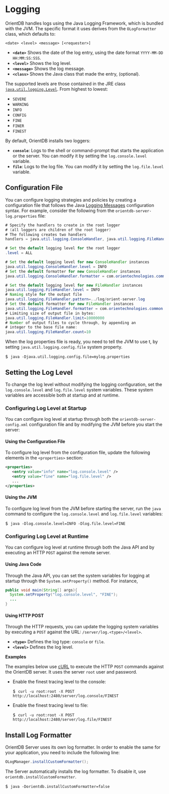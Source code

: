 # Logging

OrientDB handles logs using the Java Logging Framework, which is bundled with the JVM.  The specific format it uses derives from the `OLogFormatter` class, which defaults to:

```
<date> <level> <message> [<requester>]
```

- **`<date>`** Shows the date of the log entry, using the date format `YYYY-MM-DD HH:MM:SS:SSS`.
- **`<level>`** Shows the log level.
- **`<message>`** Shows the log message.
- **`<class>`** Shows the Java class that made the entry, (optional).

The supported levels are those contained in the JRE class [`java.util.logging.Level`](http://java.sun.com/j2se/1.5.0/docs/api/java/util/logging/Level.html).  From highest to lowest:

- `SEVERE`
- `WARNING`
- `INFO`
- `CONFIG`
- `FINE`
- `FINER`
- `FINEST`

By default, OrientDB installs two loggers:
- **`console`**: Logs to the shell or command-prompt that starts the application or the server.  You can modify it by setting the `log.console.level` variable.
- **`file`**: Logs to the log file.  You can modify it by setting the `log.file.level` variable.


## Configuration File

You can configure logging strategies and policies by creating a configuration file that follows the 
Java [Logging Messages](http://www.javapractices.com/topic/TopicAction.do?Id=143) configuration syntax.  For example, consider the following from the `orientdb-server-log.properties` file:

```java
# Specify the handlers to create in the root logger
# (all loggers are children of the root logger)
# The following creates two handlers
handlers = java.util.logging.ConsoleHandler, java.util.logging.FileHandler

# Set the default logging level for the root logger
.level = ALL

# Set the default logging level for new ConsoleHandler instances
java.util.logging.ConsoleHandler.level = INFO
# Set the default formatter for new ConsoleHandler instances
java.util.logging.ConsoleHandler.formatter = com.orientechnologies.common.log.OLogFormatter

# Set the default logging level for new FileHandler instances
java.util.logging.FileHandler.level = INFO
# Naming style for the output file
java.util.logging.FileHandler.pattern=../log/orient-server.log
# Set the default formatter for new FileHandler instances
java.util.logging.FileHandler.formatter = com.orientechnologies.common.log.OLogFormatter
# Limiting size of output file in bytes:
java.util.logging.FileHandler.limit=10000000
# Number of output files to cycle through, by appending an
# integer to the base file name:
java.util.logging.FileHandler.count=10
```

When the log properties file is ready, you need to tell the JVM to use t, by setting `java.util.logging.config.file` system property.

<pre>
$ <code class="lang-sh userinput">java -Djava.util.logging.config.file=mylog.properties</code>
</pre>

## Setting the Log Level

To change the log level without modifying the logging configuration, set the `log.console.level` and `log.file.level` system variables.  These system variables are accessible both at startup and at runtime.

### Configuring Log Level at Startup

You can configure log level at startup through both the `orientdb-server-config.xml` configuration file and by modifying the JVM before you start the server:

#### Using the Configuration File

To configure log level from the configuration file, update the following elements in the `<properties>` section:
  
```xml
<properties>
   <entry value="info" name="log.console.level" />
   <entry value="fine" name="log.file.level" />
   ...
</properties>
```

#### Using the JVM

To configure log level from the JVM before starting the server, run the `java` command to configure the `log.console.level` and `log.file.level` variables:
  
<pre>
$ <code class="lang-sh userinput">java -Dlog.console.level=INFO -Dlog.file.level=FINE</code>
</pre>

### Configuring Log Level at Runtime

You can configure log level at runtime through both the Java API and by executing an HTTP `POST` against the remote server.

#### Using Java Code

Through the Java API, you can set the system variables for logging at startup through the `System.setProperty()` method.  For instance,

```java
public void main(String[] args){
  System.setProperty("log.console.level", "FINE");
  ...
}
```

#### Using HTTP POST

Through the HTTP requests, you can update the logging system variables by executing a `POST` against the URL: `/server/log.<type>/<level>`.

- **`<type>`** Defines the log type: `console` or `file`.
- **`<level>`** Defines the log level.

**Examples**

The examples below use [cURL](https://en.wikipedia.org/wiki/CURL) to execute the HTTP `POST` commands against the OrientDB server.  It uses the server `root` user and password.

- Enable the finest tracing level to the console:

  <pre>
  $ <code class="lang-sh userinput">curl -u root:root -X POST http://localhost:2480/server/log.console/FINEST</code>
  </pre>

- Enable the finest tracing level to file:

  <pre>
  $ <code class="lang-sh userinput">curl -u root:root -X POST http://localhost:2480/server/log.file/FINEST</code>
  </pre>



## Install Log Formatter

OrientDB Server uses its own log formatter.  In order to enable the same for your application, you need to include the following line:

```java
OLogManager.installCustomFormatter();
```

The Server automatically installs the log formatter.  To disable it, use `orientdb.installCustomFormatter`.

<pre>
$ <code class="lang-sh userinput">java -Dorientdb.installCustomFormatter=false</code>
</pre>
